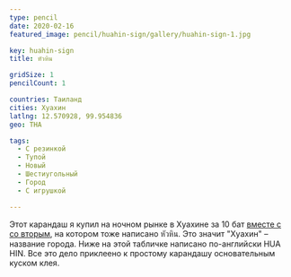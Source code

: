 ```yaml
---
type: pencil
date: 2020-02-16
featured_image: pencil/huahin-sign/gallery/huahin-sign-1.jpg

key: huahin-sign
title: หัวหิน

gridSize: 1
pencilCount: 1

countries: Таиланд
cities: Хуахин
latlng: 12.570928, 99.954836
geo: THA

tags:
  - С резинкой
  - Тупой
  - Новый
  - Шестиугольный
  - Город
  - С игрушкой

---
```


Этот карандаш я купил на ночном рынке в Хуахине за 10 бат [вместе с со вторым](?display=huahin-stone), на котором тоже написано หัวหิน. Это значит "Хуахин" – название города. Ниже на этой табличке написано по-английски HUA HIN. Все это дело приклеено к простому карандашу основательным куском клея.